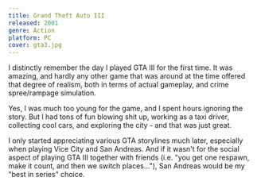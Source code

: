 ```yaml
---
title: Grand Theft Auto III
released: 2001
genre: Action
platform: PC
cover: gta3.jpg
---
```


I distinctly remember the day I played GTA III for the first time. It was amazing, and hardly any other game that was around at the time offered that degree of realism, both in terms of actual gameplay, and crime spree/rampage simulation.

Yes, I was much too young for the game, and I spent hours ignoring the story. But I had tons of fun blowing shit up, working as a taxi driver, collecting cool cars, and exploring the city - and that was just great.

I only started appreciating various GTA storylines much later, especially when playing Vice City and San Andreas. And if it wasn't for the social aspect of playing GTA III together with friends (i.e. "you get one respawn, make it count, and then we switch places..."), San Andreas would be my "best in series" choice.

